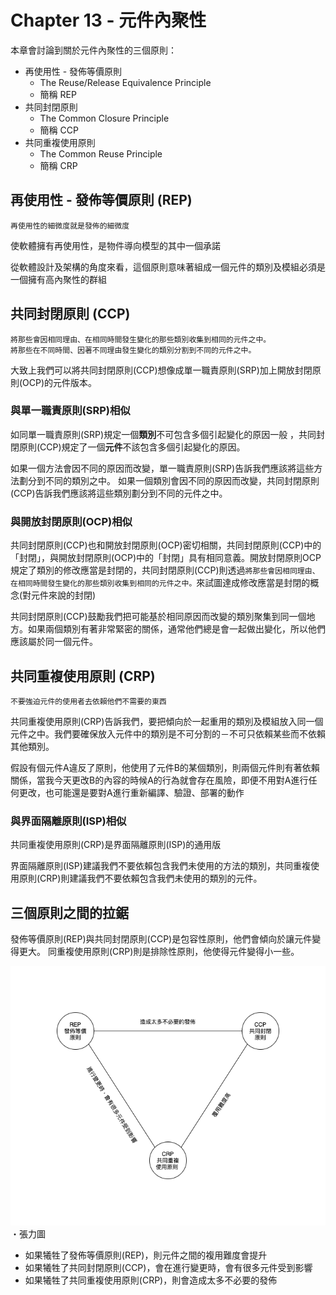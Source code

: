 # Chapter 13 - 元件內聚性

本章會討論到關於元件內聚性的三個原則：

- 再使用性 - 發佈等價原則
  - The Reuse/Release Equivalence Principle
  - 簡稱 REP
- 共同封閉原則
  - The Common Closure Principle
  - 簡稱 CCP
- 共同重複使用原則
  - The Common Reuse Principle
  - 簡稱 CRP

## 再使用性 - 發佈等價原則 (REP)

    再使用性的細微度就是發佈的細微度

使軟體擁有再使用性，是物件導向模型的其中一個承諾

從軟體設計及架構的角度來看，這個原則意味著組成一個元件的類別及模組必須是一個擁有高內聚性的群組

## 共同封閉原則 (CCP)

    將那些會因相同理由、在相同時間發生變化的那些類別收集到相同的元件之中。
    將那些在不同時間、因著不同理由發生變化的類別分割到不同的元件之中。

大致上我們可以將共同封閉原則(CCP)想像成單一職責原則(SRP)加上開放封閉原則(OCP)的元件版本。

### 與單一職責原則(SRP)相似

如同單一職責原則(SRP)規定一個**類別**不可包含多個引起變化的原因一般
，共同封閉原則(CCP)規定了一個**元件**不該包含多個引起變化的原因。

如果一個方法會因不同的原因而改變，單一職責原則(SRP)告訴我們應該將這些方法劃分到不同的類別之中。
如果一個類別會因不同的原因而改變，共同封閉原則(CCP)告訴我們應該將這些類別劃分到不同的元件之中。

### 與開放封閉原則(OCP)相似

共同封閉原則(CCP)也和開放封閉原則(OCP)密切相關，共同封閉原則(CCP)中的「封閉」，與開放封閉原則(OCP)中的「封閉」具有相同意義。開放封閉原則OCP規定了類別的修改應當是封閉的，共同封閉原則(CCP)則透過`將那些會因相同理由、在相同時間發生變化的那些類別收集到相同的元件之中。`來試圖達成修改應當是封閉的概念(對元件來說的封閉)

共同封閉原則(CCP)鼓勵我們把可能基於相同原因而改變的類別聚集到同一個地方。如果兩個類別有著非常緊密的關係，通常他們總是會一起做出變化，所以他們應該屬於同一個元件。

## 共同重複使用原則 (CRP)

    不要強迫元件的使用者去依賴他們不需要的東西

共同重複使用原則(CRP)告訴我們，要把傾向於一起重用的類別及模組放入同一個元件之中。我們要確保放入元件中的類別是不可分割的－不可只依賴某些而不依賴其他類別。

假設有個元件A違反了原則，他使用了元件B的某個類別，則兩個元件則有著依賴關係，當我今天更改B的內容的時候A的行為就會存在風險，即便不用對A進行任何更改，也可能還是要對A進行重新編譯、驗證、部署的動作

### 與界面隔離原則(ISP)相似

共同重複使用原則(CRP)是界面隔離原則(ISP)的通用版

界面隔離原則(ISP)建議我們不要依賴包含我們未使用的方法的類別，共同重複使用原則(CRP)則建議我們不要依賴包含我們未使用的類別的元件。

## 三個原則之間的拉鋸

發佈等價原則(REP)與共同封閉原則(CCP)是包容性原則，他們會傾向於讓元件變得更大。
同重複使用原則(CRP)則是排除性原則，他使得元件變得小一些。

![13-1](13-1.png) <br />
・張力圖

- 如果犧牲了發佈等價原則(REP)，則元件之間的複用難度會提升
- 如果犧牲了共同封閉原則(CCP)，會在進行變更時，會有很多元件受到影響
- 如果犧牲了共同重複使用原則(CRP)，則會造成太多不必要的發佈